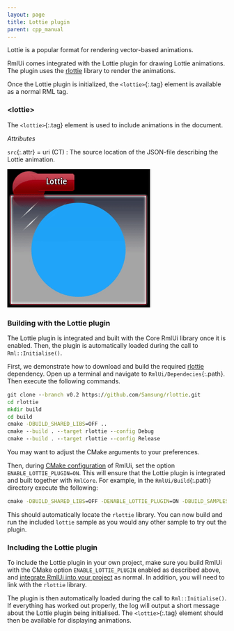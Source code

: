 ```yaml
---
layout: page
title: Lottie plugin
parent: cpp_manual
---
```


Lottie is a popular format for rendering vector-based animations.

RmlUi comes integrated with the Lottie plugin for drawing Lottie animations. The plugin uses the [rlottie](https://github.com/Samsung/rlottie) library to render the animations.

Once the Lottie plugin is initialized, the `<lottie>`{:.tag} element is available as a normal RML tag.


### \<lottie\>

The `<lottie>`{:.tag} element is used to include animations in the document.

_Attributes_

`src`{:.attr} = uri (CT)
: The source location of the JSON-file describing the Lottie animation.

![Lottie sample](../../assets/gallery/lottie.gif)


### Building with the Lottie plugin

The Lottie plugin is integrated and built with the Core RmlUi library once it is enabled. Then, the plugin is automatically loaded during the call to `Rml::Initialise()`.

First, we demonstrate how to download and build the required [rlottie](https://github.com/Samsung/rlottie) dependency. Open up a terminal and navigate to `RmlUi/Dependecies`{:.path}. Then execute the following commands.

```cmd
git clone --branch v0.2 https://github.com/Samsung/rlottie.git
cd rlottie
mkdir build
cd build
cmake -DBUILD_SHARED_LIBS=OFF ..
cmake --build . --target rlottie --config Debug
cmake --build . --target rlottie --config Release
```

You may want to adjust the CMake arguments to your preferences.

Then, during [CMake configuration](building_with_cmake.html) of RmlUi, set the option `ENABLE_LOTTIE_PLUGIN=ON`. This will ensure that the Lottie plugin is integrated and built together with `RmlCore`. For example, in the `RmlUi/Build`{:.path} directory execute the following:

```cmd
cmake -DBUILD_SHARED_LIBS=OFF -DENABLE_LOTTIE_PLUGIN=ON -DBUILD_SAMPLES=ON ..
```

This should automatically locate the `rlottie` library. You can now build and run the included `lottie` sample as you would any other sample to try out the plugin.


### Including the Lottie plugin

To include the Lottie plugin in your own project, make sure you build RmlUi with the CMake option `ENABLE_LOTTIE_PLUGIN` enabled as described above, and [integrate RmlUi into your project](integrating.html) as normal. In addition, you will need to link with the `rlottie` library.

The plugin is then automatically loaded during the call to `Rml::Initialise()`. If everything has worked out properly, the log will output a short message about the Lottie plugin being initialised. The `<lottie>`{:.tag} element should then be available for displaying animations.

